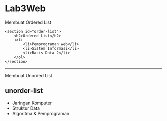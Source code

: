 # Lab3Web

Membuat Ordered List

    <section id="order-list">
        <h2>Ordered List</h2>
        <ol>
            <li>Pemprograman web</li>
            <li>Sistem Informasi</li>
            <li>Basis Data 2</li>
        </ol>
    </section>
----
Membuat Unorded List

  <section id="unorder-list">
        <h2>unorder-list</h2>
        <ul>
            <li>Jaringan Komputer</li>
            <li>Struktur Data</li>
            <li>Algoritma &amp; Pemprograman</li>
        </ul>
    </section>
